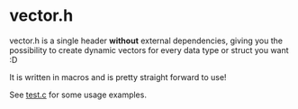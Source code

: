 # vector.h

vector.h is a single header **without** external dependencies, giving you the possibility to create dynamic vectors for every data type or struct you want :D

It is written in macros and is pretty straight forward to use!

See [test.c](https://github.com/0x3alex/vector/blob/main/test.c) for some usage examples.


